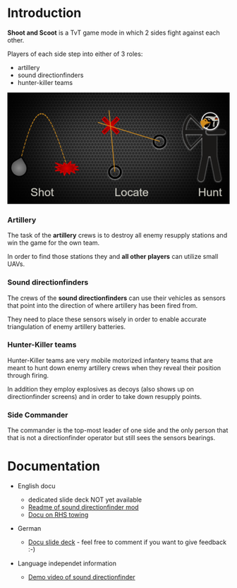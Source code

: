 # Introduction
**Shoot and Scoot** is a TvT game mode in which 2 sides fight against each other.

Players of each side step into either of 3 roles:
* artillery 
* sound directionfinders 
* hunter-killer teams

![](pics/SnS_loadpic.png)


### Artillery
The task of the **artillery** crews is to destroy all enemy resupply stations and win the game for the own team.

In order to find those stations they and **all other players** can utilize small UAVs.


### Sound directionfinders
The crews of the **sound directionfinders** can use their vehicles as sensors that point into the direction of where artillery has been fired from. 

They need to place these sensors wisely in order to enable accurate triangulation of enemy artillery batteries.


### Hunter-Killer teams
Hunter-Killer teams are very mobile motorized infantery teams that are meant to hunt down enemy artillery crews when they reveal their position through firing.

In addition they employ explosives as decoys (also shows up on directionfinder screens) and in order to take down resupply points.


### Side Commander
The commander is the top-most leader of one side and the only person that that is not a directionfinder operator but still sees the sensors bearings.


# Documentation
* English docu 
  * dedicated slide deck NOT yet available
  * [Readme of sound directionfinder mod](https://github.com/Perondas/arsr.VR/blob/main/README.md)
  * [Docu on RHS towing](https://www.rhsmods.org/w/towing)

* German 
  * [Docu slide deck](https://docs.google.com/presentation/d/1BGDOxqqZw4T6js3oQ4mPr4E7f8NLZsPS85MUAAIYvco/edit?usp=sharing) - feel free to comment if you want to give feedback :-)

* Language independet information
  * [Demo video of sound directionfinder](https://www.youtube.com/watch?v=uboQB55MTRY)

